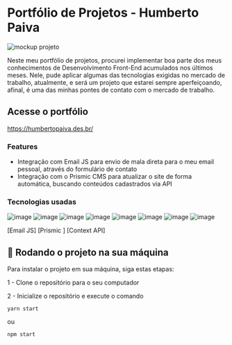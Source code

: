 # Portfólio de Projetos - Humberto Paiva

<img src="https://images.prismic.io/humbertopaiva-portfolio/bf9a3811-d205-4bb2-a899-592fbdbd6c6b_02_laptop_screen_mockup.jpg?auto=compress,format" alt="mockup projeto">

Neste meu portfólio de projetos, procurei implementar boa parte dos meus conhecimentos de Desenvolvimento Front-End acumulados nos últimos meses. Nele, pude aplicar algumas das tecnologias exigidas no mercado de trabalho, atualmente, e será um projeto que estarei sempre aperfeiçoando, afinal, é uma das minhas pontes de contato com o mercado de trabalho. 

## Acesse o portfólio

<a href="https://humbertopaiva.des.br/" target="_blank">https://humbertopaiva.des.br/</a>


### Features

- Integração com Email JS para envio de mala direta para o meu email pessoal, através do formulário de contato
- Integração com o Prismic CMS para atualizar o site de forma automática, buscando conteúdos cadastrados via API

### Tecnologias usadas

![image](https://img.shields.io/badge/HTML-239120?style=for-the-badge&logo=html5&logoColor=white)
![image](https://img.shields.io/badge/CSS-239120?&style=for-the-badge&logo=css3&logoColor=white)
![image](https://img.shields.io/badge/JavaScript-323330?style=for-the-badge&logo=javascript&logoColor=F7DF1E)
![image](https://img.shields.io/badge/TypeScript-007ACC?style=for-the-badge&logo=typescript&logoColor=white)
![image](https://img.shields.io/badge/React-20232A?style=for-the-badge&logo=react&logoColor=61DAFB)
![image](https://img.shields.io/badge/React_Router-CA4245?style=for-the-badge&logo=react-router&logoColor=white)
![image](https://img.shields.io/badge/Git-E34F26?style=for-the-badge&logo=git&logoColor=white)
![image](https://img.shields.io/badge/GitHub-100000?style=for-the-badge&logo=github&logoColor=white)

[Email JS] 
[Prismic ] 
[Context API] 



## 🚀 Rodando o projeto na sua máquina

Para instalar o projeto em sua máquina, siga estas etapas:

1 - Clone o repositório para o seu computador

2 - Inicialize o repositório e execute o comando

```
yarn start 
```

ou

```
npm start 
```

